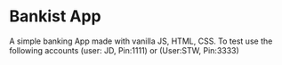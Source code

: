 # Bankist App 
A simple banking App made with vanilla JS, HTML, CSS.
To test use the following accounts (user: JD, Pin:1111) or (User:STW, Pin:3333)
